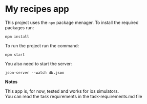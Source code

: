 # My recipes app
This project uses the `npm` package menager. To install the required packages run:

```
npm install
```

To run the project run the command:
```
npm start
```

You also need to start the server:
```
json-server --watch db.json
```

**Notes**

This app is, for now, tested and works for ios simulators.  
You can read the task requirements in the task-requirements.md file
